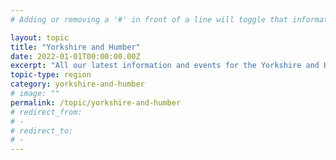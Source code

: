 ```yaml
---
# Adding or removing a '#' in front of a line will toggle that information off and on from being processed. 

layout: topic
title: "Yorkshire and Humber"
date: 2022-01-01T00:00:00.00Z
excerpt: "All our latest information and events for the Yorkshire and Humber region."
topic-type: region
category: yorkshire-and-humber
# image: ""
permalink: /topic/yorkshire-and-humber
# redirect_from: 
# - 
# redirect_to: 
# - 
---
```


